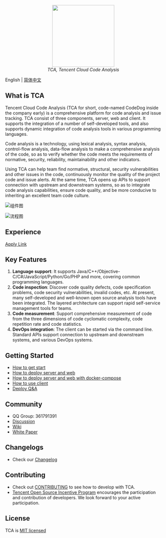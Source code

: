 <p align="center">
    <img src='https://tencent.github.io/CodeAnalysis/media/Logo.svg' width="200"/>
    <br />
    <em>TCA, Tencent Cloud Code Analysis</em>
</p>

English | [简体中文](README_ZH.md)

## What is TCA

Tencent Cloud Code Analysis (TCA for short, code-named CodeDog inside the company early) is a comprehensive platform for code analysis and issue tracking. TCA consist of three components, server, web and client. It supports the integration of a number of self-developed tools, and also supports dynamic integration of code analysis tools in various programming languages.

Code analysis is a technology, using lexical analysis, syntax analysis, control-flow analysis, data-flow analysis to make a comprehensive analysis of the code, so as to verify whether the code meets the requirements of normative, security, reliability, maintainability and other indicators.

Using TCA can help team find normative, structural, security vulnerabilities and other issues in the code, continuously monitor the quality of the project code and issue alerts. At the same time, TCA opens up APIs to support connection with upstream and downstream systems, so as to integrate code analysis capabilities, ensure code quality, and be more conducive to inheriting an excellent team code culture.

![组件图](https://tencent.github.io/CodeAnalysis/media/Components.png)

![流程图](https://tencent.github.io/CodeAnalysis/media/Flow.png)

## Experience

[Apply Link](https://cloud.tencent.com/apply/p/44ncv4hzp1)

## Key Features

1. **Language support**: It supports Java/C++/Objective-C/C#/JavaScript/Python/Go/PHP and more, covering common programming languages.  
2. **Code inspection**: Discover code quality defects, code specification problems, code security vulnerabilities, invalid codes, etc. At present, many self-developed and well-known open source analysis tools have been integrated. The layered architecture can support rapid self-service management tools for teams.
3. **Code measurement**: Support comprehensive measurement of code from the three dimensions of code cyclomatic complexity, code repetition rate and code statistics.
4. **DevOps integration**: The client can be started via the command line. Standard APIs support connection to upstream and downstream systems, and various DevOps systems.

## Getting Started

- [How to get start](GettingStart(快速入门).md)
- [How to deploy server and web](doc/deploy.md)
- [How to deploy server and web with docker-compose](doc/deploy_dc.md)
- [How to use client](doc/client.md)
- [Deploy Q&A](doc/Q&A.md)

## Community

- QQ Group: 361791391
- [Discussion](https://github.com/Tencent/CodeAnalysis/discussions)
- [Wiki](https://github.com/Tencent/CodeAnalysis/wiki)
- [White Paper](腾讯云代码分析白皮书.pdf)

## Changelogs

- Check our [Changelog](CHANGELOG.md)

## Contributing

- Check out [CONTRIBUTING](CONTRIBUTING.md) to see how to develop with TCA.
- [Tencent Open Source Incentive Program](https://opensource.tencent.com/contribution) encourages the participation and contribution of developers. We look forward to your active participation.

## License

TCA is [MIT licensed](LICENSE)
